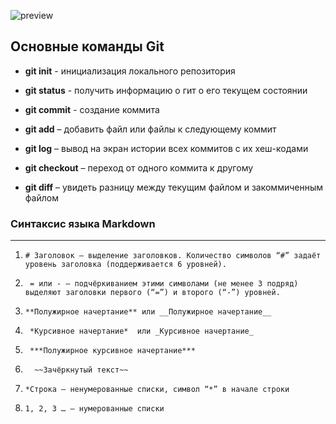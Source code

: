 ![preview](preview.png)

## Основные команды Git

* **git init** - инициализация локального репозитория

* **git status** - получить информацию о гит о его текущем состоянии
* **git commit** - создание коммита 
* **git add** – добавить файл или файлы к следующему коммит
* **git log** – вывод на экран истории всех коммитов с их хеш-кодами
* **git checkout** – переход от одного коммита к другому
* **git diff** – увидеть разницу между текущим файлом и закоммиченным файлом

### Cинтаксис языка Markdown
***
1.     # Заголовок – выделение заголовков. Количество символов “#” задаёт уровень заголовка (поддерживается 6 уровней).

2.      = или - – подчёркиванием этими символами (не менее 3 подряд) выделяют заголовки первого (“=”) и второго (“-”) уровней.

3.     **Полужирное начертание** или __Полужирное начертание__

4.      *Курсивное начертание*  или _Курсивное начертание_

5.      ***Полужирное курсивное начертание***

6.       ~~Зачёркнутый текст~~

7.     *Cтрока – ненумерованные списки, символ “*” в начале строки

8.     1, 2, 3 … – нумерованные списки
